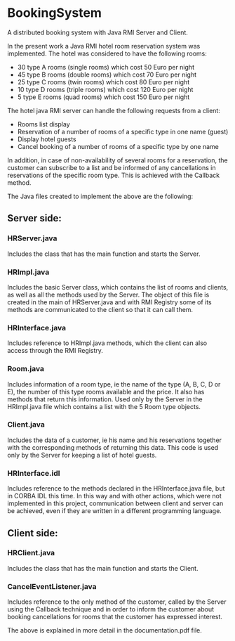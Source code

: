 # BookingSystem
A distributed booking system with Java RMI Server and Client.

In the present work a Java RMI hotel room reservation system was implemented. The hotel was considered to have the following rooms:
-	30 type A rooms (single rooms) which cost 50 Euro per night 
-	45 type B rooms (double rooms) which cost 70 Euro per night
-	25 type C rooms (twin rooms) which cost 80 Euro per night
-	10 type D rooms (triple rooms) which cost 120 Euro per night
-	5 type E rooms (quad rooms) which cost 150 Euro per night 

The hotel java RMI server can handle the following requests from a client:
-	Rooms list display
-	Reservation of a number of rooms of a specific type in one name (guest)
-	Display hotel guests
-	Cancel booking of a number of rooms of a specific type by one name

In addition, in case of non-availability of several rooms for a reservation, the customer can subscribe to a list and be informed of any cancellations in reservations of the specific room type. This is achieved with the Callback method.

The Java files created to implement the above are the following: 
## Server side:
### HRServer.java 
Includes the class that has the main function and starts the Server.
### HRImpl.java
Includes the basic Server class, which contains the list of rooms and clients, as well as all the methods used by the Server. The object of this file is created in the main of HRServer.java and with RMI Registry some of its methods are communicated to the client so that it can call them.
### HRInterface.java
Includes reference to HRImpl.java methods, which the client can also access through the RMI Registry.
### Room.java
Includes information of a room type, ie the name of the type (A, B, C, D or E), the number of this type rooms available and the price. It also has methods that return this information. Used only by the Server in the HRImpl.java file which contains a list with the 5 Room type objects.
### Client.java
Includes the data of a customer, ie his name and his reservations together with the corresponding methods of returning this data. This code is used only by the Server for keeping a list of hotel guests.
### HRInterface.idl
Includes reference to the methods declared in the HRInterface.java file, but in CORBA IDL this time. In this way and with other actions, which were not implemented in this project, communication between client and server can be achieved, even if they are written in a different programming language.
## Client side:
### HRClient.java 
Includes the class that has the main function and starts the Client.
### CancelEventListener.java
Includes reference to the only method of the customer, called by the Server using the Callback technique and in order to inform the customer about booking cancellations for rooms that the customer has expressed interest.

The above is explained in more detail in the documentation.pdf file.
